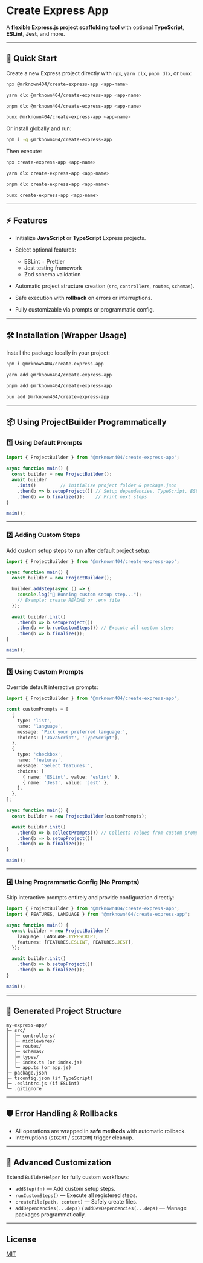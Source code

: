 # Create Express App

A **flexible Express.js project scaffolding tool** with optional **TypeScript**, **ESLint**, **Jest**, and more.

---

## 🚀 Quick Start

Create a new Express project directly with `npx`, `yarn dlx`, `pnpm dlx`, or `bunx`:

```bash
npx @mrknown404/create-express-app <app-name>

yarn dlx @mrknown404/create-express-app <app-name>

pnpm dlx @mrknown404/create-express-app <app-name>

bunx @mrknown404/create-express-app <app-name>
```

Or install globally and run:

```bash
npm i -g @mrknown404/create-express-app
```

Then execute:

```bash
npx create-express-app <app-name>

yarn dlx create-express-app <app-name>

pnpm dlx create-express-app <app-name>

bunx create-express-app <app-name>
```

---

## ⚡ Features

* Initialize **JavaScript** or **TypeScript** Express projects.
* Select optional features:

  * ESLint + Prettier
  * Jest testing framework
  * Zod schema validation
* Automatic project structure creation (`src`, `controllers`, `routes`, `schemas`).
* Safe execution with **rollback** on errors or interruptions.
* Fully customizable via prompts or programmatic config.

---

## 🛠 Installation (Wrapper Usage)

Install the package locally in your project:

```bash
npm i @mrknown404/create-express-app

yarn add @mrknown404/create-express-app

pnpm add @mrknown404/create-express-app

bun add @mrknown404/create-express-app
```

---

## 📦 Using ProjectBuilder Programmatically

### 1️⃣ Using Default Prompts

```typescript
import { ProjectBuilder } from '@mrknown404/create-express-app';

async function main() {
  const builder = new ProjectBuilder();
  await builder
    .init()         // Initialize project folder & package.json
    .then(b => b.setupProject()) // Setup dependencies, TypeScript, ESLint, source files
    .then(b => b.finalize());    // Print next steps
}

main();
```

---

### 2️⃣ Adding Custom Steps

Add custom setup steps to run after default project setup:

```typescript
import { ProjectBuilder } from '@mrknown404/create-express-app';

async function main() {
  const builder = new ProjectBuilder();

  builder.addStep(async () => {
    console.log("🔧 Running custom setup step...");
    // Example: create README or .env file
  });

  await builder.init()
    .then(b => b.setupProject())
    .then(b => b.runCustomSteps()) // Execute all custom steps
    .then(b => b.finalize());
}

main();
```

---

### 3️⃣ Using Custom Prompts

Override default interactive prompts:

```typescript
import { ProjectBuilder } from '@mrknown404/create-express-app';

const customPrompts = [
  {
    type: 'list',
    name: 'language',
    message: 'Pick your preferred language:',
    choices: ['JavaScript', 'TypeScript'],
  },
  {
    type: 'checkbox',
    name: 'features',
    message: 'Select features:',
    choices: [
      { name: 'ESLint', value: 'eslint' },
      { name: 'Jest', value: 'jest' },
    ],
  },
];

async function main() {
  const builder = new ProjectBuilder(customPrompts);

  await builder.init()
    .then(b => b.collectPrompts()) // Collects values from custom prompts
    .then(b => b.setupProject())
    .then(b => b.finalize());
}

main();
```

---

### 4️⃣ Using Programmatic Config (No Prompts)

Skip interactive prompts entirely and provide configuration directly:

```typescript
import { ProjectBuilder } from '@mrknown404/create-express-app';
import { FEATURES, LANGUAGE } from '@mrknown404/create-express-app';

async function main() {
  const builder = new ProjectBuilder({
    language: LANGUAGE.TYPESCRIPT,
    features: [FEATURES.ESLINT, FEATURES.JEST],
  });

  await builder.init()
    .then(b => b.setupProject())
    .then(b => b.finalize());
}

main();
```

---

## 📂 Generated Project Structure

```
my-express-app/
├─ src/
│  ├─ controllers/
│  ├─ middlewares/
│  ├─ routes/
│  ├─ schemas/
│  ├─ types/
│  ├─ index.ts (or index.js)
│  └─ app.ts (or app.js)
├─ package.json
├─ tsconfig.json (if TypeScript)
├─ .eslintrc.js (if ESLint)
└─ .gitignore
```

---

## 🛡 Error Handling & Rollbacks

* All operations are wrapped in **safe methods** with automatic rollback.
* Interruptions (`SIGINT` / `SIGTERM`) trigger cleanup.

---

## 🌟 Advanced Customization

Extend `BuilderHelper` for fully custom workflows:

* `addStep(fn)` — Add custom setup steps.
* `runCustomSteps()` — Execute all registered steps.
* `createFile(path, content)` — Safely create files.
* `addDependencies(...deps)` / `addDevDependencies(...deps)` — Manage packages programmatically.

---

## License

[MIT](https://github.com/TheShiveshNetwork/create-express-app/blob/main/LICENSE)
